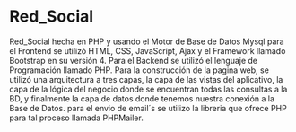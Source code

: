 # Red_Social
Red_Social hecha en PHP y usando el Motor de Base de Datos Mysql
para el Frontend se utilizó HTML, CSS, JavaScript, Ajax y el Framework llamado Bootstrap en su versión 4.
Para el Backend se utilizó el lenguaje de Programación llamado PHP.
Para la construcción de la pagina web, se utilizó una arquitectura a tres capas, la capa de las vistas del aplicativo, la capa de la lógica del negocio donde se encuentran todas las consultas a la BD, y finalmente la capa de datos donde tenemos nuestra conexión a la Base de Datos.
para el envio de email´s se utilizo la libreria que ofrece PHP para tal proceso llamada PHPMailer.
